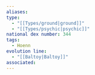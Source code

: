 ```yaml
---
aliases: 
type:
  - "[[Types/ground|ground]]"
  - "[[Types/psychic|psychic]]"
national dex number: 344
tags:
  - Hoenn
evolution line:
  - "[[Baltoy|Baltoy]]"
associated: 
---
```

